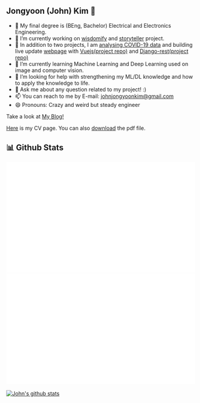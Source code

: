 ## Jongyoon (John) Kim  👋
<!-- [![readmeplants](https://readmeplants.com/get?name=ArtemisDicoTiar&planet=eclipse&plant=blossomTree&nameTag=blackNameTag&ground=hill&background=black)](https://github.com/devxb/readmeplants) -->
- 💪 My final degree is (BEng, Bachelor) Electrical and Electronics Engineering.
- 🔭 I’m currently working on [wisdomify](https://github.com/eubinecto/wisdomify) and [storyteller](https://github.com/ArtemisDicoTiar/storyteller) project. 
- 🔭 In addition to two projects, I am [analysing COVID-19 data](https://github.com/ArtemisDicoTiar/MEDIC) and building live update [webpage](http://johnjongyoonkim.com) with [Vuejs(project repo)](https://github.com/ArtemisDicoTiar/winery/tree/feature/10) and [Django-rest(project repo)](https://github.com/ArtemisDicoTiar/covid_data_blog)
- 🌱 I’m currently learning Machine Learning and Deep Learning used on image and computer vision. 
- 🤔 I’m looking for help with strengthening my ML/DL knowledge and how to apply the knowledge to life.
- 💬 Ask me about any question related to my project! :)
- 📫 You can reach to me by E-mail: johnjongyoonkim@gmail.com
- 😄 Pronouns: Crazy and weird but steady engineer
<!-- - ⚡ Fun fact: I haven't cut my hair for a year now! XD and now I have cut it -->

Take a look at [My Blog!](https://artemisdicotiar.github.io/)

[Here](https://artemisdicotiar.github.io/cv.html) is my CV page. You can also [download](https://artemisdicotiar.github.io/assets/CV_Jongyoon_Kim_2021.pdf) the pdf file.

## 📊 Github Stats
![John's github stats trans overview](https://github.com/ArtemisDicoTiar/github-stats-transparent/blob/output/generated/overview.svg)
![John's github stats trans lang](https://github.com/ArtemisDicoTiar/github-stats-transparent/blob/output/generated/languages.svg)

[![John's github stats](https://github-readme-stats.vercel.app/api?username=ArtemisDicoTiar&count_private=true&show_icons=true&theme=onedark)](https://github.com/anuraghazra/github-readme-stats)



